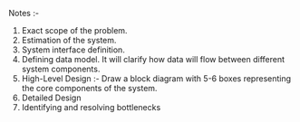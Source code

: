 Notes :-
1. Exact scope of the problem.
2. Estimation of the system.
3. System interface definition.
4. Defining data model. It will clarify how data will flow between different system components.
5. High-Level Design :- Draw a block diagram with 5-6 boxes representing the core components of the system.
6. Detailed Design
7. Identifying and resolving bottlenecks